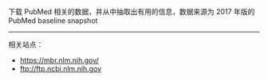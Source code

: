 下载 PubMed 相关的数据，并从中抽取出有用的信息，数据来源为 2017 年版的 PubMed
baseline snapshot 

---

相关站点：

* https://mbr.nlm.nih.gov/
* ftp://ftp.ncbi.nlm.nih.gov
